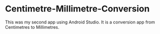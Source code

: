 # Centimetre-Millimetre-Conversion
This was my second app using Android Studio. It is a conversion app from Centimetres to Millimetres. 
